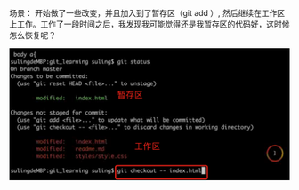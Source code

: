 场景：
开始做了一些改变，并且加入到了暂存区（git add ）, 然后继续在工作区上工作。工作了一段时间之后，我发现我可能觉得还是我暂存区的代码好，这时候怎么恢复呢？

![](assets/markdown-img-paste-20210516204237741.png)
